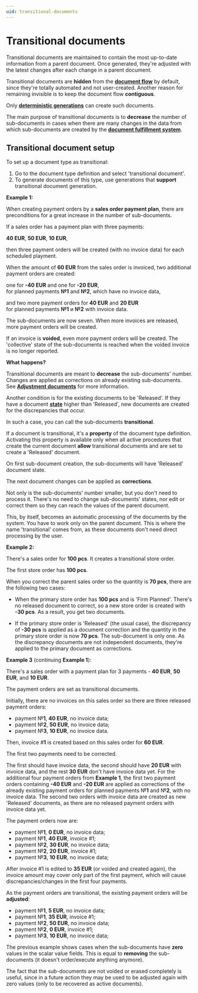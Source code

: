 ```yaml
---
uid: transitional-documents
---
```


# Transitional documents

Transitional documents are maintained to contain the most up-to-date information from a parent document. Once generated, they're adjusted with the latest changes after each change in a parent document.

Transitional documents are **hidden** from the **[document flow](index.md)** by default, since they're totally automated and not user-created. Another reason for remaining invisible is to keep the document flow **contiguous**.

Only **[deterministic generations](generation-procedures.md)** can create such documents.

The main purpose of transitional documents is to **decrease** the number of sub-documents in cases when there are many changes in the data from which sub-documents are created by the **[document fulfillment system](fulfillment.md)**.

## Transitional document setup

To set up a document type as transitional:

1. Go to the document type definition and select 'transitional document'.
2. To generate documents of this type, use generations that **support** transitional document generation.

**Example 1:**

When creating payment orders by a **sales order payment plan**, there are preconditions for a great increase in the number of sub-documents. 

If a sales order has a payment plan with three payments:

**40 EUR**, **50 EUR**, **10 EUR**,

then three payment orders will be created (with no invoice data) for each scheduled playment. 

When the amount of **60 EUR** from the sales order is invoiced, two additional payment orders are created: 

one for **-40 EUR** and one for **-20 EUR**,<br>
for planned payments **№1** and **№2**, which have no invoice data, 

and two more payment orders for **40 EUR** and **20 EUR** <br>
for planned payments **№1** и **№2** with invoice data.

The sub-documents are now seven. When more invoices are released, more payment orders will be created.

If an invoice is **voided**, even more payment orders will be created. The 'collective' state of the sub-documents is reached when the voided invoice is no longer reported.

**What happens?**

Transitional documents are meаnt to **decrease** the sub-documents' number. Changes are applied as corrections on already existing sub-documents. See **[Adjustment documents](~/concepts/documents/adjustments.md)** for more information. 

Another condition is for the existing documents to be 'Released'. If they have a document **[state](~/concepts/documents/states.md)** higher than 'Released', new documents are created for the discrepancies that occur.

In such а case, you can call the sub-documents **transitional**.

If a document is transitional, it's a **property** of the document type definition. Activating this property is available only when all active procedures that create the current document **allow** transitional documents and are set to create а 'Released' document. 

On first sub-document creation, the sub-documents will have 'Released' document state. 

The next document changes can be applied as **corrections**.

Not only is the sub-documents' number smaller, but you don't need to process it. There's no need to change sub-documents' states, nor edit or correct them so they can reach the values of the parent document. 

This, by itself, becomes an automatic processing of the documents by the system. You have to work only on the parent document. This is where the name 'transitional' comes from, as these documents don't need direct processing by the user.

**Example 2:**

There's a sales order for **100 pcs**. It creates a transitional store order. 

The first store order has **100 pcs**.

When you correct the parent sales order so the quantity is **70 pcs**, there are the following two cases:

- When the primary store order has **100 pcs** and is 'Firm Planned'. There's no released document to correct, so a new store order is created with **-30 pcs**. As a result, you get two documents. 

- If the primary store order is 'Released' (the usual case), the discrepancy of **-30 pcs** is applied as a document correction and the quantity in the primary store order is now **70 pcs**. The sub-document is only one. As the discrepancy documents are not independent documents, they're applied to the primary document as corrections.

**Example 3** (continuing **Example 1**):

There's a sales order with a payment plan for 3 payments - **40 EUR**, **50 EUR**, and **10 EUR**. 

The payment orders are set as transitional documents. 

Initially, there are no invoices on this sales order so there are three released payment orders:

- payment №**1**, **40 EUR**, no invoice data;
- payment №**2**, **50 EUR**, no invoice data;
- payment №**3**, **10 EUR**, no invoice data.

Then, invoice #**1** is created based on this sales order for **60 EUR**. 

The first two payments need to be corrected. 

The first should have invoice data, the second should have **20 EUR** with invoice data, and the rest **30 EUR** don't have invoice data yet. For the additional four payment orders from **Example 1**, the first two payment orders containing **-40 EUR** and **-20 EUR** are applied as corrections of the already existing payment orders for planned payments №**1** and №**2**, with no invoice data. The second two orders with invoice data are created as new 'Released' documents, as there are no released payment orders with invoice data yet. 

The payment orders now are:

- payment №**1**, **0 EUR**, no invoice data;
- payment №**1**, **40 EUR**, invoice #1;
- payment №**2**, **30 EUR**, no invoice data;
- payment №**2**, **20 EUR**, invoice #1;
- payment №**3**, **10 EUR**, no invoice data;

After invoice #1 is edited to **35 EUR**  (or voided and created again), the invoice amount may cover only part of the first payment, which will cause discrepancies/changes in the first four payments. 

As the payment orders are transitional, the existing payment orders will be **adjusted**:

- payment №**1**, **5 EUR**, no invoice data;
- payment №**1**, **35 EUR**, invoice #1;
- payment №**2**, **50 EUR**, no invoice data;
- payment №**2**, **0 EUR**, invoice #1;
- payment №**3**, **10 EUR**, no invoice data;

The previous example shows cases when the sub-documents have **zero** values in the scalar value fields. This is equal to **removing** the sub-documents (it doesn't order/execute anything anymore). 

The fact that the sub-documents are not voided or erased completely is useful, since in a future action they may be used to be adjusted again with zero values (only to be recovered as active documents).
